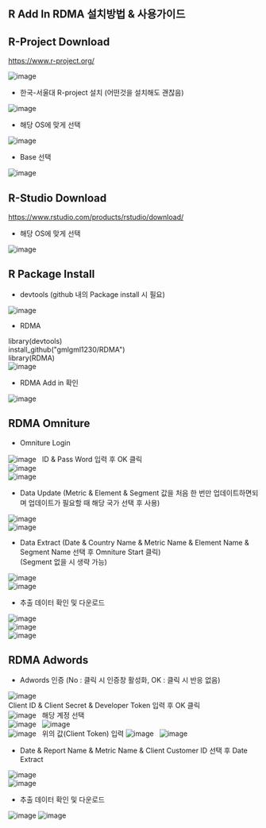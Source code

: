 ## R Add In RDMA 설치방법 & 사용가이드
   
## R-Project Download

https://www.r-project.org/

![image](https://user-images.githubusercontent.com/36947676/38477309-d78b77c2-3bec-11e8-989f-f852a20bbadf.png)

- 한국-서울대 R-project 설치 (어떤것을 설치해도 괜찮음)

![image](https://user-images.githubusercontent.com/36947676/38477414-5cc2f032-3bed-11e8-9361-04f41971c7bc.png)

- 해당 OS에 맞게 선택

![image](https://user-images.githubusercontent.com/36947676/38478854-60d96440-3bf6-11e8-90d4-63f8b3b60b4a.png)

- Base 선택

![image](https://user-images.githubusercontent.com/36947676/38480176-e9bc17b4-3bfe-11e8-8280-b7d100653646.png)

## R-Studio Download

https://www.rstudio.com/products/rstudio/download/

- 해당 OS에 맞게 선택

![image](https://user-images.githubusercontent.com/36947676/38480229-3ffa14f0-3bff-11e8-9d79-710b2a5d6b1d.png)

## R Package Install

- devtools (github 내의 Package install 시 필요)

![image](https://user-images.githubusercontent.com/36947676/38480605-7620d3b4-3c01-11e8-8dd2-256ce7fcb644.png)

- RDMA

library(devtools)  
install_github("gmlgml1230/RDMA")  
library(RDMA)  
![image](https://user-images.githubusercontent.com/36947676/38480763-6096133c-3c02-11e8-8f09-4ed8966e2144.png)

- RDMA Add in 확인

![image](https://user-images.githubusercontent.com/36947676/38480794-877a3316-3c02-11e8-9188-c3e0a7a43051.png)


## RDMA Omniture

- Omniture Login

![image](https://user-images.githubusercontent.com/36947676/38481107-1761cb28-3c04-11e8-97d4-8392f573779a.png)  
ID & Pass Word 입력 후 OK 클릭  
![image](https://user-images.githubusercontent.com/36947676/38481966-43883bd4-3c08-11e8-9973-82a94a3812c4.png)  
![image](https://user-images.githubusercontent.com/36947676/38481141-4018726a-3c04-11e8-85b9-0751fdab7aa9.png)  
  
- Data Update (Metric & Element & Segment 값을 처음 한 번만 업데이트하면되며 업데이트가 필요할 때 해당 국가 선택 후 사용)  
  
![image](https://user-images.githubusercontent.com/36947676/38481342-24ed94c4-3c05-11e8-9187-8dd82017d8a1.png)  
![image](https://user-images.githubusercontent.com/36947676/38481186-77a8601e-3c04-11e8-8ffa-4129b99e9a4b.png)  

- Data Extract (Date & Country Name & Metric Name & Element Name & Segment Name 선택 후 Omniture Start 클릭)  
(Segment 없을 시 생략 가능)  
  
![image](https://user-images.githubusercontent.com/36947676/38481447-d331296a-3c05-11e8-8f0c-8ae678619117.png)  
![image](https://user-images.githubusercontent.com/36947676/38481641-c128bf34-3c06-11e8-8bca-ba5ec3dd0955.png)  
  
- 추출 데이터 확인 및 다운로드  
  
![image](https://user-images.githubusercontent.com/36947676/38481669-ee1bc4fa-3c06-11e8-8f10-2fc3005a7d66.png)  
![image](https://user-images.githubusercontent.com/36947676/38481694-0b20abec-3c07-11e8-936c-cd4560c34e98.png)  
![image](https://user-images.githubusercontent.com/36947676/38482441-448ddb7c-3c0a-11e8-8438-b28bc535f205.png)  

## RDMA Adwords

- Adwords 인증 (No : 클릭 시 인증창 활성화, OK : 클릭 시 반응 없음)
  
![image](https://user-images.githubusercontent.com/36947676/38482919-1916c95c-3c0c-11e8-962b-74ba90ff71f4.png)  
Client ID & Client Secret & Developer Token 입력 후 OK 클릭  
![image](https://user-images.githubusercontent.com/36947676/38482945-2c0b3688-3c0c-11e8-95c7-40575daed823.png)  
해당 계정 선택  
![image](https://user-images.githubusercontent.com/36947676/38485677-9ba56b9a-3c15-11e8-8241-8a4df4c2d761.png)  
![image](https://user-images.githubusercontent.com/36947676/38485715-bd69dc98-3c15-11e8-8982-496a74659034.png)  
![image](https://user-images.githubusercontent.com/36947676/38485744-d61f3d0a-3c15-11e8-8306-e6d8fbeacfaa.png)  
위의 값(Client Token) 입력
![image](https://user-images.githubusercontent.com/36947676/38485640-7bb082e8-3c15-11e8-9571-e2d2b0638538.png)  
![image](https://user-images.githubusercontent.com/36947676/38485770-f0e6def4-3c15-11e8-8083-eb373357aa75.png)  
  
- Date & Report Name & Metric Name & Client Customer ID 선택 후 Date Extract  
  
![image](https://user-images.githubusercontent.com/36947676/38486803-070e1d16-3c19-11e8-88b9-0168f144c132.png)  
![image](https://user-images.githubusercontent.com/36947676/38486814-14fccd28-3c19-11e8-8553-96dfb5a60753.png)  
  
- 추출 데이터 확인 및 다운로드  
  
![image](https://user-images.githubusercontent.com/36947676/38486868-41686408-3c19-11e8-9b03-454cb88ec24b.png)
![image](https://user-images.githubusercontent.com/36947676/38486933-72044fb4-3c19-11e8-89e0-d683947b76be.png)
